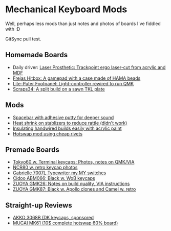 # Mechanical Keyboard Mods

Well, perhaps less mods than just notes and photos of boards I've fiddled with :D

GitSync pull test.

## Homemade Boards
- Daily driver: [Laser Prosthetic: Trackpoint ergo laser-cut from acrylic and MDF](homemade/LaserProsthetic/README.md)
- [Frejas Hitbox: A gamepad with a case made of HAMA beads](homemade/FrejasHitbox/README.md)
- [Lite-Puter Footpanel: Light-controller rewired to run QMK](homemade/LitePuter/README.md)
- [Scraps34: A split build on a sawn TKL plate](homemade/Scraps34/README.md)

## Mods
- [Spacebar with adhesive putty for deeper sound](mods/spacebar_with_adhesive_putty/README.md)
- [Heat shrink on stablizers to reduce rattle (didn't work)](mods/heat_shrink_on_stablizers/README.md)
- [Insulating handwired builds easily with acrylic paint](mods/acrylic_paint_as_insulator/README.md)
- [Hotswap mod using cheap rivets](mods/rivet_hotswap/README.md)

## Premade Boards
- [Tokyo60 w. Terminal keycaps: Photos, notes on QMK/VIA](Tokyo60/README.md)
- [NCR80 w. retro keycap photos](premade/NCR80/README.md)
- [Gabrielle 7007L Typewriter my MY switches](premade/Gabrielle_7007L/README.md)
- [Cidoo ABM066: Black w. WoB keycaps](premade/Cidoo_ABM066/README.md)
- [ZUOYA GMK26: Notes on build quality, VIA instructions](premade/Zuoya_GMK26/README.md)
- [ZUOYA GMK87: Black w. Apollo clones and Camel w. retro]([premade/Zuoya_GMK87/README.md)

## Straight-up Reviews
- [AKKO 3068B (DK keycaps, sponsored](premade/AKKO_3068B/README.md)
- [MUCAI MK61 (10$ complete hotswap 60% board)](premade/MUCAI_MK61/README.md)
